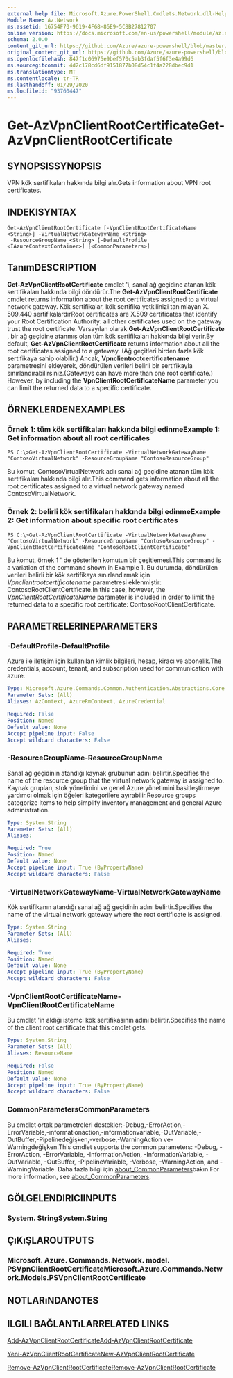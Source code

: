 ```yaml
---
external help file: Microsoft.Azure.PowerShell.Cmdlets.Network.dll-Help.xml
Module Name: Az.Network
ms.assetid: 16754F70-9619-4F68-86E9-5C8B27812707
online version: https://docs.microsoft.com/en-us/powershell/module/az.network/get-azvpnclientrootcertificate
schema: 2.0.0
content_git_url: https://github.com/Azure/azure-powershell/blob/master/src/Network/Network/help/Get-AzVpnClientRootCertificate.md
original_content_git_url: https://github.com/Azure/azure-powershell/blob/master/src/Network/Network/help/Get-AzVpnClientRootCertificate.md
ms.openlocfilehash: 847f1c06975e9bef570c5ab3fdaf5f6f3e4a99d6
ms.sourcegitcommit: 4d2c178cd6df9151877b08d54c1f4a228dbec9d1
ms.translationtype: MT
ms.contentlocale: tr-TR
ms.lasthandoff: 01/29/2020
ms.locfileid: "93760447"
---
```

# <span data-ttu-id="a099b-101">Get-AzVpnClientRootCertificate</span><span class="sxs-lookup"><span data-stu-id="a099b-101">Get-AzVpnClientRootCertificate</span></span>

## <span data-ttu-id="a099b-102">SYNOPSIS</span><span class="sxs-lookup"><span data-stu-id="a099b-102">SYNOPSIS</span></span>
<span data-ttu-id="a099b-103">VPN kök sertifikaları hakkında bilgi alır.</span><span class="sxs-lookup"><span data-stu-id="a099b-103">Gets information about VPN root certificates.</span></span>

## <span data-ttu-id="a099b-104">INDEKI</span><span class="sxs-lookup"><span data-stu-id="a099b-104">SYNTAX</span></span>

```
Get-AzVpnClientRootCertificate [-VpnClientRootCertificateName <String>] -VirtualNetworkGatewayName <String>
 -ResourceGroupName <String> [-DefaultProfile <IAzureContextContainer>] [<CommonParameters>]
```

## <span data-ttu-id="a099b-105">Tanım</span><span class="sxs-lookup"><span data-stu-id="a099b-105">DESCRIPTION</span></span>
<span data-ttu-id="a099b-106">**Get-AzVpnClientRootCertificate** cmdlet 'i, sanal ağ geçidine atanan kök sertifikaları hakkında bilgi döndürür.</span><span class="sxs-lookup"><span data-stu-id="a099b-106">The **Get-AzVpnClientRootCertificate** cmdlet returns information about the root certificates assigned to a virtual network gateway.</span></span>
<span data-ttu-id="a099b-107">Kök sertifikalar, kök sertifika yetkilinizi tanımlayan X. 509.440 sertifikalardır</span><span class="sxs-lookup"><span data-stu-id="a099b-107">Root certificates are X.509 certificates that identify your Root Certification Authority: all other certificates used on the gateway trust the root certificate.</span></span>
<span data-ttu-id="a099b-108">Varsayılan olarak **Get-AzVpnClientRootCertificate** , bir ağ geçidine atanmış olan tüm kök sertifikaları hakkında bilgi verir.</span><span class="sxs-lookup"><span data-stu-id="a099b-108">By default, **Get-AzVpnClientRootCertificate** returns information about all the root certificates assigned to a gateway.</span></span>
<span data-ttu-id="a099b-109">(Ağ geçitleri birden fazla kök sertifikaya sahip olabilir.) Ancak, **Vpnclientrootcertificatename** parametresini ekleyerek, döndürülen verileri belirli bir sertifikayla sınırlandırabilirsiniz.</span><span class="sxs-lookup"><span data-stu-id="a099b-109">(Gateways can have more than one root certificate.) However, by including the **VpnClientRootCertificateName** parameter you can limit the returned data to a specific certificate.</span></span>

## <span data-ttu-id="a099b-110">ÖRNEKLERDEN</span><span class="sxs-lookup"><span data-stu-id="a099b-110">EXAMPLES</span></span>

### <span data-ttu-id="a099b-111">Örnek 1: tüm kök sertifikaları hakkında bilgi edinme</span><span class="sxs-lookup"><span data-stu-id="a099b-111">Example 1: Get information about all root certificates</span></span>
```
PS C:\>Get-AzVpnClientRootCertificate -VirtualNetworkGatewayName "ContosoVirtualNetwork" -ResourceGroupName "ContosoResourceGroup"
```

<span data-ttu-id="a099b-112">Bu komut, ContosoVirtualNetwork adlı sanal ağ geçidine atanan tüm kök sertifikaları hakkında bilgi alır.</span><span class="sxs-lookup"><span data-stu-id="a099b-112">This command gets information about all the root certificates assigned to a virtual network gateway named ContosoVirtualNetwork.</span></span>

### <span data-ttu-id="a099b-113">Örnek 2: belirli kök sertifikaları hakkında bilgi edinme</span><span class="sxs-lookup"><span data-stu-id="a099b-113">Example 2: Get information about specific root certificates</span></span>
```
PS C:\>Get-AzVpnClientRootCertificate -VirtualNetworkGatewayName "ContosoVirtualNetwork" -ResourceGroupName "ContosoResourceGroup" -VpnClientRootCertificateName "ContosoRootClientCertificate"
```

<span data-ttu-id="a099b-114">Bu komut, örnek 1 ' de gösterilen komutun bir çeşitlemesi.</span><span class="sxs-lookup"><span data-stu-id="a099b-114">This command is a variation of the command shown in Example 1.</span></span>
<span data-ttu-id="a099b-115">Bu durumda, döndürülen verileri belirli bir kök sertifikaya sınırlandırmak için *Vpnclientrootcertificatename* parametresi eklenmiştir: ContosoRootClientCertificate.</span><span class="sxs-lookup"><span data-stu-id="a099b-115">In this case, however, the *VpnClientRootCertificateName* parameter is included in order to limit the returned data to a specific root certificate: ContosoRootClientCertificate.</span></span>

## <span data-ttu-id="a099b-116">PARAMETRELERINE</span><span class="sxs-lookup"><span data-stu-id="a099b-116">PARAMETERS</span></span>

### <span data-ttu-id="a099b-117">-DefaultProfile</span><span class="sxs-lookup"><span data-stu-id="a099b-117">-DefaultProfile</span></span>
<span data-ttu-id="a099b-118">Azure ile iletişim için kullanılan kimlik bilgileri, hesap, kiracı ve abonelik.</span><span class="sxs-lookup"><span data-stu-id="a099b-118">The credentials, account, tenant, and subscription used for communication with azure.</span></span>

```yaml
Type: Microsoft.Azure.Commands.Common.Authentication.Abstractions.Core.IAzureContextContainer
Parameter Sets: (All)
Aliases: AzContext, AzureRmContext, AzureCredential

Required: False
Position: Named
Default value: None
Accept pipeline input: False
Accept wildcard characters: False
```

### <span data-ttu-id="a099b-119">-ResourceGroupName</span><span class="sxs-lookup"><span data-stu-id="a099b-119">-ResourceGroupName</span></span>
<span data-ttu-id="a099b-120">Sanal ağ geçidinin atandığı kaynak grubunun adını belirtir.</span><span class="sxs-lookup"><span data-stu-id="a099b-120">Specifies the name of the resource group that the virtual network gateway is assigned to.</span></span>
<span data-ttu-id="a099b-121">Kaynak grupları, stok yönetimini ve genel Azure yönetimini basitleştirmeye yardımcı olmak için öğeleri kategorilere ayırabilir.</span><span class="sxs-lookup"><span data-stu-id="a099b-121">Resource groups categorize items to help simplify inventory management and general Azure administration.</span></span>

```yaml
Type: System.String
Parameter Sets: (All)
Aliases:

Required: True
Position: Named
Default value: None
Accept pipeline input: True (ByPropertyName)
Accept wildcard characters: False
```

### <span data-ttu-id="a099b-122">-VirtualNetworkGatewayName</span><span class="sxs-lookup"><span data-stu-id="a099b-122">-VirtualNetworkGatewayName</span></span>
<span data-ttu-id="a099b-123">Kök sertifikanın atandığı sanal ağ ağ geçidinin adını belirtir.</span><span class="sxs-lookup"><span data-stu-id="a099b-123">Specifies the name of the virtual network gateway where the root certificate is assigned.</span></span>

```yaml
Type: System.String
Parameter Sets: (All)
Aliases:

Required: True
Position: Named
Default value: None
Accept pipeline input: True (ByPropertyName)
Accept wildcard characters: False
```

### <span data-ttu-id="a099b-124">-VpnClientRootCertificateName</span><span class="sxs-lookup"><span data-stu-id="a099b-124">-VpnClientRootCertificateName</span></span>
<span data-ttu-id="a099b-125">Bu cmdlet 'in aldığı istemci kök sertifikasının adını belirtir.</span><span class="sxs-lookup"><span data-stu-id="a099b-125">Specifies the name of the client root certificate that this cmdlet gets.</span></span>

```yaml
Type: System.String
Parameter Sets: (All)
Aliases: ResourceName

Required: False
Position: Named
Default value: None
Accept pipeline input: True (ByPropertyName)
Accept wildcard characters: False
```

### <span data-ttu-id="a099b-126">CommonParameters</span><span class="sxs-lookup"><span data-stu-id="a099b-126">CommonParameters</span></span>
<span data-ttu-id="a099b-127">Bu cmdlet ortak parametreleri destekler:-Debug,-ErrorAction,-ErrorVariable,-ınformationaction,-ınformationvariable,-OutVariable,-OutBuffer,-Pipelinedeğişken,-verbose,-WarningAction ve-Warningdeğişken.</span><span class="sxs-lookup"><span data-stu-id="a099b-127">This cmdlet supports the common parameters: -Debug, -ErrorAction, -ErrorVariable, -InformationAction, -InformationVariable, -OutVariable, -OutBuffer, -PipelineVariable, -Verbose, -WarningAction, and -WarningVariable.</span></span> <span data-ttu-id="a099b-128">Daha fazla bilgi için [about_CommonParameters](https://go.microsoft.com/fwlink/?LinkID=113216)bakın.</span><span class="sxs-lookup"><span data-stu-id="a099b-128">For more information, see [about_CommonParameters](https://go.microsoft.com/fwlink/?LinkID=113216).</span></span>

## <span data-ttu-id="a099b-129">GÖLGELENDIRICI</span><span class="sxs-lookup"><span data-stu-id="a099b-129">INPUTS</span></span>

### <span data-ttu-id="a099b-130">System. String</span><span class="sxs-lookup"><span data-stu-id="a099b-130">System.String</span></span>

## <span data-ttu-id="a099b-131">ÇıKıŞLAR</span><span class="sxs-lookup"><span data-stu-id="a099b-131">OUTPUTS</span></span>

### <span data-ttu-id="a099b-132">Microsoft. Azure. Commands. Network. model. PSVpnClientRootCertificate</span><span class="sxs-lookup"><span data-stu-id="a099b-132">Microsoft.Azure.Commands.Network.Models.PSVpnClientRootCertificate</span></span>

## <span data-ttu-id="a099b-133">NOTLARıNDA</span><span class="sxs-lookup"><span data-stu-id="a099b-133">NOTES</span></span>

## <span data-ttu-id="a099b-134">ILGILI BAĞLANTıLAR</span><span class="sxs-lookup"><span data-stu-id="a099b-134">RELATED LINKS</span></span>

[<span data-ttu-id="a099b-135">Add-AzVpnClientRootCertificate</span><span class="sxs-lookup"><span data-stu-id="a099b-135">Add-AzVpnClientRootCertificate</span></span>](./Add-AzVpnClientRootCertificate.md)

[<span data-ttu-id="a099b-136">Yeni-AzVpnClientRootCertificate</span><span class="sxs-lookup"><span data-stu-id="a099b-136">New-AzVpnClientRootCertificate</span></span>](./New-AzVpnClientRootCertificate.md)

[<span data-ttu-id="a099b-137">Remove-AzVpnClientRootCertificate</span><span class="sxs-lookup"><span data-stu-id="a099b-137">Remove-AzVpnClientRootCertificate</span></span>](./Remove-AzVpnClientRootCertificate.md)


